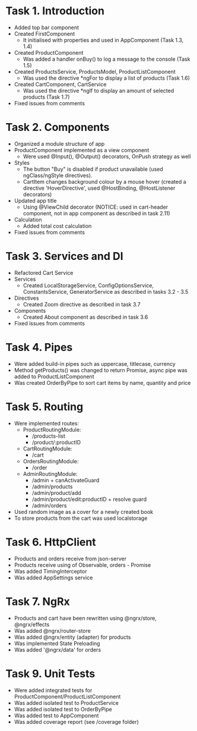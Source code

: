 # Task 1. Introduction
  - Added top bar component
  - Created FirstComponent
      - It initialised with properties and used in AppComponent (Task 1.3, 1.4)
  - Created ProductComponent
      - Was added a handler onBuy() to log a message to the console (Task 1.5)
  - Created ProductsService, ProductsModel, ProductListComponent
      - Was used the directive *ngFor to display a list of products (Task 1.6)
  - Created CartComponent, CartService 
      - Was used the directive *ngIf to display an amount of selected products (Task 1.7)
  - Fixed issues from comments

# Task 2. Components
  - Organized a module structure of app
  - ProductComponent implemented as a view component
      - Were used @Input(), @Output() decorators, OnPush strategy as well
  - Styles
      - The button "Buy" is disabled if product unavailable (used  ngClass/ngStyle directives).
      - CartItem changes background colour by a mouse hover (created a directive 'HoverDirective', used @HostBinding, @HostListener decorators)
  - Updated app title
      - Using @ViewChild decorator (NOTICE: used in cart-header component, not in app component as described in task 2.11)
  - Calculation
      - Added total cost calculation
  - Fixed issues from comments

# Task 3. Services and DI
  - Refactored Cart Service
  - Services
      - Created LocalStorageService, ConfigOptionsService, ConstantsService, GeneratorService as described in tasks 3.2 - 3.5
  - Directives
      - Created Zoom directive as described in task 3.7
  - Components
      - Created About component as described in task 3.6
  - Fixed issues from comments

# Task 4. Pipes
  - Were added build-in pipes such as uppercase, titlecase, currency
  - Method getProducts() was changed to return Promise, async pipe was added to ProductListComponent
  - Was created OrderByPipe to sort cart items by name, quantity and price

# Task 5. Routing
  - Were implemented routes:
     - ProductRoutingModule:
         - /products-list
         - /product/:productID
     - CartRoutingModule:
         - /cart
     - OrdersRoutingModule:
         - /order
     - AdminRoutingModule:
         - /admin + canActivateGuard
         - /admin/products
         - /admin/product/add
         - /admin/product/edit:productID + resolve guard
         - /admin/orders
  - Used random image as a cover for a newly created book
  - To store products from the cart was used localstorage

# Task 6. HttpClient
  - Products and orders receive from json-server
  - Products receive using of Observable, orders - Promise
  - Was added TimingInterceptor
  - Was added AppSettings service

# Task 7. NgRx
  - Products and cart have been rewritten using @ngrx/store, @ngrx/effects
  - Was added @ngrx/router-store
  - Was added @ngrx/entity (adapter) for products
  - Was implemented State Preloading
  - Was added '@ngrx/data' for orders

# Task 9. Unit Tests
  - Were added integrated tests for ProductComponent/ProductListComponent
  - Was added isolated test to ProductService
  - Was added isolated test to OrderByPipe
  - Was added test to AppComponent
  - Was added coverage report (see /coverage folder)
  
